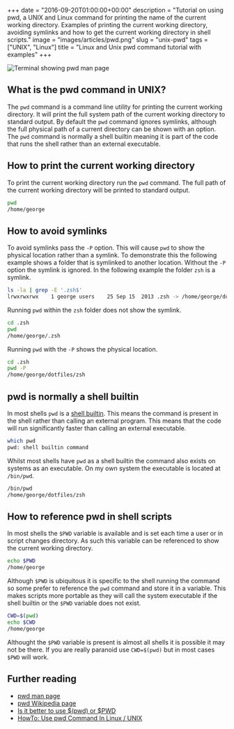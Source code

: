 +++
date = "2016-09-20T01:00:00+00:00"
description = "Tutorial on using pwd, a UNIX and Linux command for printing the name of the current working directory. Examples of printing the current working directory, avoiding symlinks and how to get the current working directory in shell scripts."
image = "images/articles/pwd.png"
slug = "unix-pwd"
tags = ["UNIX", "Linux"]
title = "Linux and Unix pwd command tutorial with examples"
+++

![Terminal showing pwd man page][2]

## What is the pwd command in UNIX?

The `pwd` command is a command line utility for printing the current working
directory. It will print the full system path of the current working directory
to standard output. By default the `pwd` command ignores symlinks, although the
full physical path of a current directory can be shown with an option. The `pwd`
command is normally a shell builtin meaning it is part of the code that runs the
shell rather than an external executable.

## How to print the current working directory

To print the current working directory run the `pwd` command. The full path of
the current working directory will be printed to standard output.

```sh
pwd
/home/george
```

## How to avoid symlinks

To avoid symlinks pass the `-P` option. This will cause `pwd` to show the
physical location rather than a symlink. To demonstrate this the following
example shows a folder that is symlinked to another location. Without the `-P`
option the symlink is ignored. In the following example the folder `zsh` is a
symlink.

```sh
ls -la | grep -E '.zsh$'
lrwxrwxrwx    1 george users    25 Sep 15  2013 .zsh -> /home/george/dotfiles/zsh
```

Running `pwd` within the `zsh` folder does not show the symlink.

```sh
cd .zsh
pwd
/home/george/.zsh
```

Running `pwd` with the `-P` shows the physical location.

```sh
cd .zsh
pwd -P
/home/george/dotfiles/zsh
```

## pwd is normally a shell builtin

In most shells `pwd` is a [shell builtin][4]. This means the command is present
in the shell rather than calling an external program. This means that the code
will run significantly faster than calling an external executable.

```sh
which pwd
pwd: shell builtin command
```

Whilst most shells have `pwd` as a shell builtin the command also exists on
systems as an executable. On my own system the executable is located at
`/bin/pwd`.

```sh
/bin/pwd
/home/george/dotfiles/zsh
```

## How to reference pwd in shell scripts

In most shells the `$PWD` variable is available and is set each time a user or
in script changes directory. As such this variable can be referenced to show the
current working directory.

```sh
echo $PWD
/home/george
```

Although `$PWD` is ubiquitous it is specific to the shell running the command so
some prefer to reference the `pwd` command and store it in a variable. This
makes scripts more portable as they will call the system executable if the shell
builtin or the `$PWD` variable does not exist.

```sh
CWD=$(pwd)
echo $CWD
/home/george
```

Althought the `$PWD` variable is present is almost all shells it is possible it
may not be there. If you are really paranoid use `CWD=$(pwd)` but in most cases
`$PWD` will work.

## Further reading

- [pwd man page][1]
- [pwd Wikipedia page][3]
- [Is it better to use $(pwd) or $PWD][5]
- [HowTo: Use pwd Command In Linux / UNIX][6]

[1]: http://linux.die.net/man/1/pwd
[2]: /images/articles/pwd.png "Linux and Unix pwd command"
[3]: https://en.wikipedia.org/wiki/Pwd
[4]: https://en.wikipedia.org/wiki/Shell_builtin
[5]:
  http://unix.stackexchange.com/questions/173916/is-it-better-to-use-pwd-or-pwd
[6]: http://www.cyberciti.biz/faq/pwd-linux-unix-command-examples/
